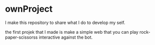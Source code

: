 # ownProject

I make this repository to share what I do to develop my self.


the first projek that I made is make a simple web that you can play rock-paper-scissorss interactive against the bot.
